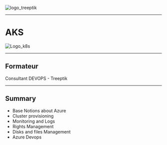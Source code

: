 ![logo_treeptik](Slides/Img/Debut/1_1_Treeptik.png)


--------


# AKS

![Logo_k8s](Slides/Img/logoAKS-Love.png)


--------


## Formateur

Consultant DEVOPS - Treeptik


--------


## Summary

- Base Notions about Azure
- Cluster provisioning
- Monitoring and Logs
- Rights Management
- Disks and files Management
- Azure Devops
